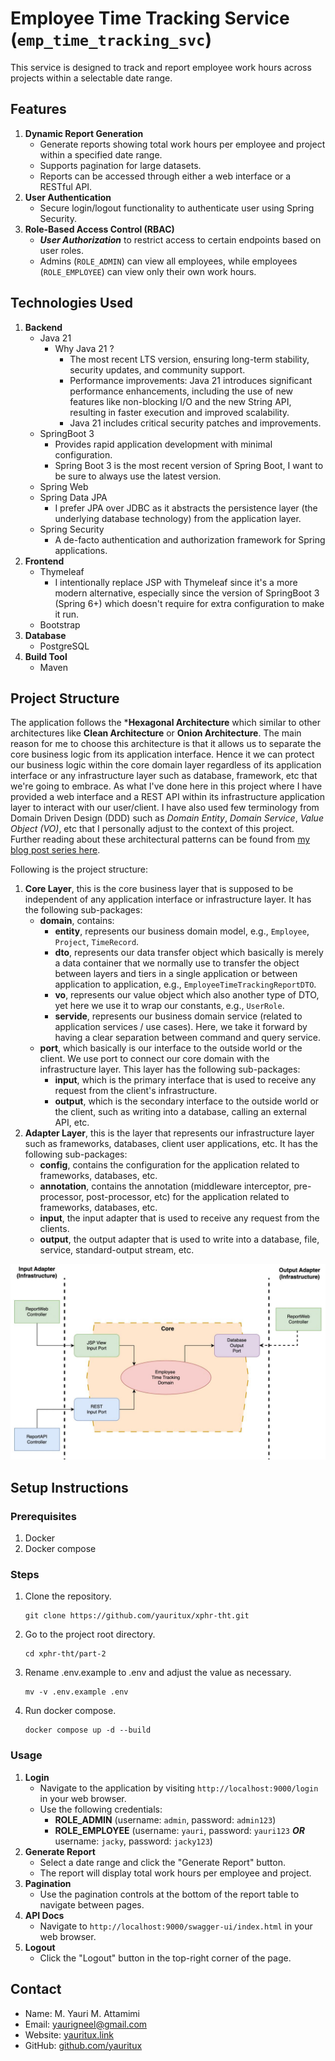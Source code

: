 # Employee Time Tracking Service (`emp_time_tracking_svc`)

This service is designed to track and report employee work hours across projects within a selectable date range.

## Features

1. **Dynamic Report Generation**
   - Generate reports showing total work hours per employee and project within a specified date range.
   - Supports pagination for large datasets.
   - Reports can be accessed through either a web interface or a RESTful API.
2. **User Authentication**
   - Secure login/logout functionality to authenticate user using Spring Security. 
3. **Role-Based Access Control (RBAC)**
   - ***User Authorization*** to restrict access to certain endpoints based on user roles.
   - Admins (`ROLE_ADMIN`) can view all employees, while employees (`ROLE_EMPLOYEE`) can view only their own work hours.

## Technologies Used

1. **Backend**
   - Java 21
       - Why Java 21 ?
           - The most recent LTS version, ensuring long-term stability, security updates, and community support.
           - Performance improvements: Java 21 introduces significant performance enhancements, including the use of new features like non-blocking I/O and the new String API, resulting in faster execution and improved scalability.
           - Java 21 includes critical security patches and improvements.
   - SpringBoot 3
       - Provides rapid application development with minimal configuration.
       - Spring Boot 3 is the most recent version of Spring Boot, I want to be sure to always use the latest version.
   - Spring Web
   - Spring Data JPA
       - I prefer JPA over JDBC as it abstracts the persistence layer (the underlying database technology) from the application layer.
   - Spring Security
       - A de-facto authentication and authorization framework for Spring applications.
2. **Frontend**
   - Thymeleaf
       - I intentionally replace JSP with Thymeleaf since it's a more modern alternative, especially since the version of SpringBoot 3 (Spring 6+) which doesn't require for extra configuration to make it run. 
   - Bootstrap
3. **Database**
   - PostgreSQL
4. **Build Tool**
   - Maven

## Project Structure

The application follows the ***Hexagonal Architecture** which similar to other architectures like **Clean Architecture** or **Onion Architecture**.
The main reason for me to choose this architecture is that it allows us to separate the core business logic from its application interface. 
Hence it we can protect our business logic within the core domain layer regardless of its application interface or any infrastructure layer 
such as database, framework, etc that we're going to embrace. 
As what I've done here in this project where I have provided a web interface and a REST API within its infrastructure application layer to interact with our user/client.
I have also used few terminology from Domain Driven Design (DDD) such as *Domain Entity*, *Domain Service*, *Value Object (VO)*, etc that I personally adjust to the context of this project.
Further reading about these architectural patterns can be found from [my blog post series here](https://blog.yauritux.link/ddd-part-i-introduction-cabab1d2e27d).

Following is the project structure:
1. **Core Layer**, this is the core business layer that is supposed to be independent of any application interface or infrastructure layer. It has the following sub-packages:
   - **domain**, contains:
       - **entity**, represents our business domain model, e.g., `Employee`, `Project`, `TimeRecord`.
       - **dto**, represents our data transfer object which basically is merely a data container that we normally use to transfer the object between layers and tiers in a single application or between application to application, e.g., `EmployeeTimeTrackingReportDTO`.
       - **vo**, represents our value object which also another type of DTO, yet here we use it to wrap our constants, e.g., `UserRole`.
       - **servide**, represents our business domain service (related to application services / use cases). Here, we take it forward by having a clear separation between command and query service.
   - **port**, which basically is our interface to the outside world or the client. We use port to connect our core domain with the infrastructure layer. This layer has the following sub-packages:
       - **input**, which is the primary interface that is used to receive any request from the client's infrastructure.
       - **output**, which is the secondary interface to the outside world or the client, such as writing into a database, calling an external API, etc.
2. **Adapter Layer**, this is the layer that represents our infrastructure layer such as frameworks, databases, client user applications, etc. It has the following sub-packages:
   - **config**, contains the configuration for the application related to frameworks, databases, etc.
   - **annotation**, contains the annotation (middleware interceptor, pre-processor, post-processor, etc) for the application related to frameworks, databases, etc.
   - **input**, the input adapter that is used to receive any request from the clients.
   - **output**, the output adapter that is used to write into a database, file, service, standard-output stream, etc.

![Code Architecture](./xphr-hexagonal.jpg)

## Setup Instructions

### Prerequisites

1. Docker
2. Docker compose

### Steps

1. Clone the repository.
   ```shell
   git clone https://github.com/yauritux/xphr-tht.git
   ```
2. Go to the project root directory.
   ```shell
   cd xphr-tht/part-2
   ```
3. Rename .env.example to .env and adjust the value as necessary.
   ```shell
   mv -v .env.example .env
   ```
4. Run docker compose.
   ```shell
   docker compose up -d --build
   ```

### Usage

1. **Login**
   - Navigate to the application by visiting `http://localhost:9000/login` in your web browser.
   - Use the following credentials:
       - **ROLE_ADMIN** (username: `admin`, password: `admin123`)
       - **ROLE_EMPLOYEE** (username: `yauri`, password: `yauri123` ***OR*** username: `jacky`, password: `jacky123`)
2. **Generate Report**
   - Select a date range and click the "Generate Report" button.
   - The report will display total work hours per employee and project.
3. **Pagination**
   - Use the pagination controls at the bottom of the report table to navigate between pages.
4. **API Docs**
   - Navigate to `http://localhost:9000/swagger-ui/index.html` in your web browser.
5. **Logout**
   - Click the "Logout" button in the top-right corner of the page.

## Contact

- Name: M. Yauri M. Attamimi
- Email: [yaurigneel@gmail.com](mailto:yaurigneel@gmail.com)
- Website: [yauritux.link](https://yauritux.link)
- GitHub: [github.com/yauritux](https://github.com/yauritux)

